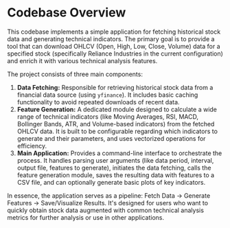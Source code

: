 # Codebase Overview

This codebase implements a simple application for fetching historical stock data and generating technical indicators. The primary goal is to provide a tool that can download OHLCV (Open, High, Low, Close, Volume) data for a specified stock (specifically Reliance Industries in the current configuration) and enrich it with various technical analysis features.

The project consists of three main components:

1.  **Data Fetching:** Responsible for retrieving historical stock data from a financial data source (using `yfinance`). It includes basic caching functionality to avoid repeated downloads of recent data.
2.  **Feature Generation:** A dedicated module designed to calculate a wide range of technical indicators (like Moving Averages, RSI, MACD, Bollinger Bands, ATR, and Volume-based indicators) from the fetched OHLCV data. It is built to be configurable regarding which indicators to generate and their parameters, and uses vectorized operations for efficiency.
3.  **Main Application:** Provides a command-line interface to orchestrate the process. It handles parsing user arguments (like data period, interval, output file, features to generate), initiates the data fetching, calls the feature generation module, saves the resulting data with features to a CSV file, and can optionally generate basic plots of key indicators.

In essence, the application serves as a pipeline: Fetch Data -> Generate Features -> Save/Visualize Results. It's designed for users who want to quickly obtain stock data augmented with common technical analysis metrics for further analysis or use in other applications.
